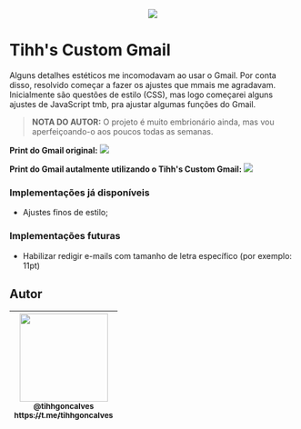 <p align="center">
  <img src="https://raw.githubusercontent.com/filipedeschamps/rss-feed-emitter/master/content/logo.gif">
</p>

# Tihh's Custom Gmail

Alguns detalhes estéticos me incomodavam ao usar o Gmail. Por conta disso, resolvido começar a fazer os ajustes que mmais me agradavam.
Inicialmente são questões de estilo (CSS), mas logo começarei alguns ajustes de JavaScript tmb, pra ajustar algumas funções do Gmail.

> **NOTA DO AUTOR:** O projeto é muito embrionário ainda, mas vou aperfeiçoando-o aos poucos todas as semanas.


**Print do Gmail original:**
![](https://i.postimg.cc/jdNXkqNn/screencapture-mail-google-mail-u-0-2022-12-15-23-58-12.png)

**Print do Gmail autalmente utilizando o Tihh's Custom Gmail:**
![](https://i.postimg.cc/59zLf7tZ/screencapture-mail-google-mail-u-0-2022-12-15-23-57-13.png)


### Implementações já disponíveis
 - Ajustes finos de estilo;
 
### Implementações futuras
 - Habilizar redigir e-mails com tamanho de letra específico (por exemplo: 11pt)

## Autor

| [<img src="https://avatars.githubusercontent.com/u/4672934?v=4" width="155"><br><sub>@tihhgoncalves</sub><br><sub>https://t.me/tihhgoncalves</sub>](https://github.com/tihhgoncalves) |
| :---: |
